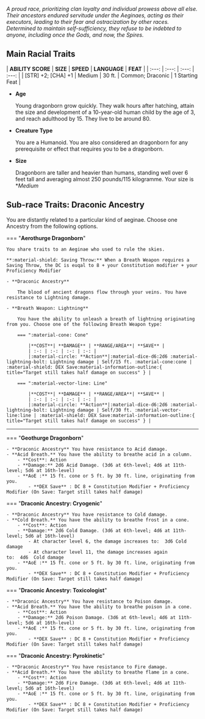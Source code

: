 *A proud race, prioritizing clan loyalty and individual prowess above all else. Their ancestors endured servitude under the Aeginaes, acting as their executors, leading to their fear and ostracization by other races. Determined to maintain self-sufficiency, they refuse to be indebted to anyone, including once the Gods, and now, the Spires.*

## Main Racial Traits

| **ABILITY SCORE** | **SIZE** | **SPEED** | **LANGUAGE** | **FEAT** |
| :---: | :---: | :---: | :---: |
| [STR] +2; [CHA] +1 | Medium | 30 ft. | Common; Draconic | 1 Starting Feat |

- **Age** 

    Young dragonborn grow quickly. They walk hours after hatching, attain the size and development of a 10-year-old human child by the age of 3, and reach adulthood by 15. They live to be around 80.

- **Creature Type** 

    You are a Humanoid. You are also considered an dragonborn for any prerequisite or effect that requires you to be a dragonborn.

- **Size** 

    Dragonborn are taller and heavier than humans, standing well over 6 feet tall and averaging almost 250 pounds/115 kilogramme. Your size is **Medium*

## Sub-race Traits: Draconic Ancestry

You are distantly related to a particular kind of aeginae. Choose one Ancestry from the following options.

=== "**Aerothurge Dragonborn**"

    You share traits to an Aeginae who used to rule the skies.

    **:material-shield: Saving Throw:** When a Breath Weapon requires a Saving Throw, the DC is euqal to 8 + your Constitution modifier + your Proficiency Modifier

    - **Draconic Ancestry** 
    
        The blood of ancient dragons flow through your veins. You have resistance to Lightning damage.

    - **Breath Weapon: Lightning**

        You have the ability to unleash a breath of lightning originating from you. Choose one of the following Breath Weapon type:

        === ":material-cone: Cone"

            |**COST**| **DAMAGE** | **RANGE/AREA**| **SAVE** |
            | :-: | :-: | :-: | :-: |
            |:material-circle: **Action**|:material-dice-d6:2d6 :material-lightning-bolt: Lightning damage | Self/15 ft. :material-cone:cone | :material-shield: DEX Save:material-information-outline:{ title="Target still takes half damage on success" } |

        === ":material-vector-line: Line"

            |**COST**| **DAMAGE** | **RANGE/AREA**| **SAVE** |
            | :-: | :-: | :-: | :-: |
            |:material-circle: **Action**|:material-dice-d6:2d6 :material-lightning-bolt: Lightning damage | Self/30 ft. :material-vector-line:line | :material-shield: DEX Save:material-information-outline:{ title="Target still takes half damage on success" } |

---

=== "**Geothurge Dragonborn**"

    - **Draconic Ancestry** You have resistance to Acid damage.
    - **Acid Breath.** You have the ability to breathe acid in a column.
        - **Cost**: Action
        - **Damage:** 2d6 Acid Damage. (3d6 at 6th-level; 4d6 at 11th-level; 5d6 at 16th-level)
        - **AoE :** 15 ft. cone or 5 ft. by 30 ft. line, originating from you.
            - **DEX Save** : DC 8 + Constitution Modifier + Proficiency Modifier (On Save: Target still takes half damage)

=== "**Draconic Ancestry: Cryogenic**"

    - **Draconic Ancestry** You have resistance to Cold damage.
    - **Cold Breath.** You have the ability to breathe frost in a cone.
        - **Cost**: Action
        - **Damage:** 2d6 Cold Damage. (3d6 at 6th-level; 4d6 at 11th-level; 5d6 at 16th-level)
            - At character level 6, the damage increases to:  3d6 Cold damage
            - At character level 11, the damage increases again to:  4d6  Cold damage
        - **AoE :** 15 ft. cone or 5 ft. by 30 ft. line, originating from you.
            - **DEX Save** : DC 8 + Constitution Modifier + Proficiency Modifier (On Save: Target still takes half damage)

=== "**Draconic Ancestry: Toxicologist**"

    - **Draconic Ancestry** You have resistance to Poison damage.
    - **Acid Breath.** You have the ability to breathe poison in a cone.
        - **Cost**: Action
        - **Damage:** 2d6 Poison Damage. (3d6 at 6th-level; 4d6 at 11th-level; 5d6 at 16th-level)
        - **AoE :** 15 ft. cone or 5 ft. by 30 ft. line, originating from you.
            - **DEX Save** : DC 8 + Constitution Modifier + Proficiency Modifier (On Save: Target still takes half damage)

=== "**Draconic Ancestry: Pyrokinetic**"

    - **Draconic Ancestry** You have resistance to Fire damage.
    - **Acid Breath.** You have the ability to breathe flame in a cone.
        - **Cost**: Action
        - **Damage:** 2d6 Fire Damage. (3d6 at 6th-level; 4d6 at 11th-level; 5d6 at 16th-level)
        - **AoE :** 15 ft. cone or 5 ft. by 30 ft. line, originating from you.
            - **DEX Save** : DC 8 + Constitution Modifier + Proficiency Modifier (On Save: Target still takes half damage)
